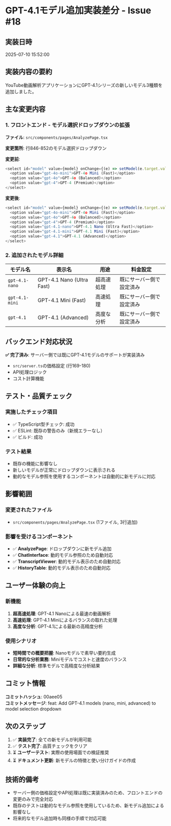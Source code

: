 # GPT-4.1モデル追加実装差分 - Issue #18

## 実装日時
2025-07-10 15:52:00

## 実装内容の要約
YouTube動画解析アプリケーションにGPT-4.1シリーズの新しいモデル3種類を追加しました。

## 主な変更内容

### 1. フロントエンド - モデル選択ドロップダウンの拡張

**ファイル**: `src/components/pages/AnalyzePage.tsx`

**変更箇所**: 行846-852のモデル選択ドロップダウン

**変更前**:
```typescript
<select id="model" value={model} onChange={(e) => setModel(e.target.value)}>
  <option value="gpt-4o-mini">GPT-4o Mini (Fast)</option>
  <option value="gpt-4o">GPT-4o (Balanced)</option>
  <option value="gpt-4">GPT-4 (Premium)</option>
</select>
```

**変更後**:
```typescript
<select id="model" value={model} onChange={(e) => setModel(e.target.value)}>
  <option value="gpt-4o-mini">GPT-4o Mini (Fast)</option>
  <option value="gpt-4o">GPT-4o (Balanced)</option>
  <option value="gpt-4">GPT-4 (Premium)</option>
  <option value="gpt-4.1-nano">GPT-4.1 Nano (Ultra Fast)</option>
  <option value="gpt-4.1-mini">GPT-4.1 Mini (Fast)</option>
  <option value="gpt-4.1">GPT-4.1 (Advanced)</option>
</select>
```

### 2. 追加されたモデル詳細

| モデル名 | 表示名 | 用途 | 料金設定 |
|---------|--------|------|----------|
| `gpt-4.1-nano` | GPT-4.1 Nano (Ultra Fast) | 超高速処理 | 既にサーバー側で設定済み |
| `gpt-4.1-mini` | GPT-4.1 Mini (Fast) | 高速処理 | 既にサーバー側で設定済み |
| `gpt-4.1` | GPT-4.1 (Advanced) | 高度な分析 | 既にサーバー側で設定済み |

## バックエンド対応状況

**✅ 完了済み**: サーバー側では既にGPT-4.1モデルのサポートが実装済み
- `src/server.ts`の価格設定 (行169-180)
- API処理ロジック
- コスト計算機能

## テスト・品質チェック

### 実施したチェック項目
- ✅ TypeScript型チェック: 成功
- ✅ ESLint: 既存の警告のみ（新規エラーなし）
- ✅ ビルド: 成功

### テスト結果
- 既存の機能に影響なし
- 新しいモデルが正常にドロップダウンに表示される
- 動的なモデル参照を使用するコンポーネントは自動的に新モデルに対応

## 影響範囲

### 変更されたファイル
- `src/components/pages/AnalyzePage.tsx` (1ファイル, 3行追加)

### 影響を受けるコンポーネント
- ✅ **AnalyzePage**: ドロップダウンに新モデル追加
- ✅ **ChatInterface**: 動的モデル参照のため自動対応
- ✅ **TranscriptViewer**: 動的モデル表示のため自動対応
- ✅ **HistoryTable**: 動的モデル表示のため自動対応

## ユーザー体験の向上

### 新機能
1. **超高速処理**: GPT-4.1 Nanoによる最速の動画解析
2. **高速処理**: GPT-4.1 Miniによるバランスの取れた処理
3. **高度な分析**: GPT-4.1による最新の高精度分析

### 使用シナリオ
- **短時間での概要把握**: Nanoモデルで素早い要約生成
- **日常的な分析業務**: Miniモデルでコストと速度のバランス
- **詳細な分析**: 標準モデルで高精度な分析結果

## コミット情報

**コミットハッシュ**: 00aee05  
**コミットメッセージ**: feat: Add GPT-4.1 models (nano, mini, advanced) to model selection dropdown

## 次のステップ

1. ✅ **実装完了**: 全ての新モデルが利用可能
2. ✅ **テスト完了**: 品質チェックをクリア
3. ⏳ **ユーザーテスト**: 実際の使用場面での検証推奨
4. ⏳ **ドキュメント更新**: 新モデルの特徴と使い分けガイドの作成

## 技術的備考

- サーバー側の価格設定やAPI処理は既に実装済みのため、フロントエンドの変更のみで完全対応
- 既存のテストは動的なモデル参照を使用しているため、新モデル追加による影響なし
- 将来的なモデル追加時も同様の手順で対応可能
